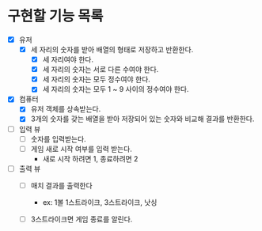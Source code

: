 # 구현할 기능 목록
- [x] 유저
  - [x] 세 자리의 숫자를 받아 배열의 형태로 저장하고 반환한다.
    - [x] 세 자리여야 한다.
    - [x] 세 자리의 숫자는 서로 다른 수여야 한다.
    - [x] 세 자리의 숫자는 모두 정수여야 한다.
    - [x] 세 자리의 숫자는 모두 1 ~ 9 사이의 정수여야 한다.
- [x] 컴퓨터
  - [x] 유저 객체를 상속받는다.
  - [x] 3개의 숫자를 갖는 배열을 받아 저장되어 있는 숫자와 비교해 결과를 반환한다.
- [ ] 입력 뷰
  - [ ] 숫자를 입력받는다.
  - [ ] 게임 새로 시작 여부를 입력 받는다.
    - 새로 시작 하려면 1, 종료하려면 2
- [ ] 출력 뷰
  - [ ] 매치 결과를 출력한다 
    - ex: 1볼 1스트라이크, 3스트라이크, 낫싱
  - [ ] 3스트라이크면 게임 종료를 알린다.
  
